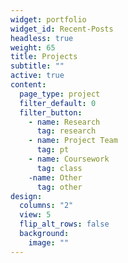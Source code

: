 ```yaml
---
widget: portfolio
widget_id: Recent-Posts
headless: true
weight: 65
title: Projects
subtitle: ""
active: true
content:
  page_type: project
  filter_default: 0
  filter_button:
    - name: Research
      tag: research
    - name: Project Team
      tag: pt
    - name: Coursework
      tag: class
    -name: Other
      tag: other
design:
  columns: "2"
  view: 5
  flip_alt_rows: false
  background:
    image: ""
---
```

